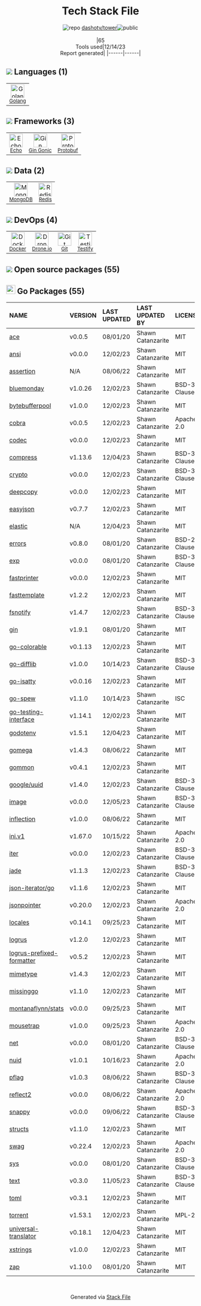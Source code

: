 <!--
&lt;--- Readme.md Snippet without images Start ---&gt;
## Tech Stack
dashotv/tower is built on the following main stack:

- [Drone.io](https://drone.io/) – Continuous Integration
- [Golang](http://golang.org/) – Languages
- [MongoDB](http://www.mongodb.com/) – Databases
- [Redis](http://redis.io/) – In-Memory Databases
- [Gin Gonic](https://gin-gonic.com/) – Frameworks (Full Stack)
- [Protobuf](https://developers.google.com/protocol-buffers/) – Serialization Frameworks
- [Echo](https://echo.labstack.com) – Microframeworks (Backend)
- [Testify](https://github.com/stretchr/testify) – Go Testing
- [Docker](https://www.docker.com/) – Virtual Machine Platforms & Containers

Full tech stack [here](/techstack.md)

&lt;--- Readme.md Snippet without images End ---&gt;

&lt;--- Readme.md Snippet with images Start ---&gt;
## Tech Stack
dashotv/tower is built on the following main stack:

- <img width='25' height='25' src='https://img.stackshare.io/service/668/R_wMcCqN_400x400.png' alt='Drone.io'/> [Drone.io](https://drone.io/) – Continuous Integration
- <img width='25' height='25' src='https://img.stackshare.io/service/1005/O6AczwfV_400x400.png' alt='Golang'/> [Golang](http://golang.org/) – Languages
- <img width='25' height='25' src='https://img.stackshare.io/service/1030/leaf-360x360.png' alt='MongoDB'/> [MongoDB](http://www.mongodb.com/) – Databases
- <img width='25' height='25' src='https://img.stackshare.io/service/1031/default_cbce472cd134adc6688572f999e9122b9657d4ba.png' alt='Redis'/> [Redis](http://redis.io/) – In-Memory Databases
- <img width='25' height='25' src='https://img.stackshare.io/service/4221/7894478.png' alt='Gin Gonic'/> [Gin Gonic](https://gin-gonic.com/) – Frameworks (Full Stack)
- <img width='25' height='25' src='https://img.stackshare.io/service/4393/ma2jqJKH_400x400.png' alt='Protobuf'/> [Protobuf](https://developers.google.com/protocol-buffers/) – Serialization Frameworks
- <img width='25' height='25' src='https://img.stackshare.io/service/4996/9P0MlumU_400x400.jpg' alt='Echo'/> [Echo](https://echo.labstack.com) – Microframeworks (Backend)
- <img width='25' height='25' src='https://img.stackshare.io/service/8695/stretchr.png' alt='Testify'/> [Testify](https://github.com/stretchr/testify) – Go Testing
- <img width='25' height='25' src='https://img.stackshare.io/service/586/n4u37v9t_400x400.png' alt='Docker'/> [Docker](https://www.docker.com/) – Virtual Machine Platforms & Containers

Full tech stack [here](/techstack.md)

&lt;--- Readme.md Snippet with images End ---&gt;
-->
<div align="center">

# Tech Stack File
![](https://img.stackshare.io/repo.svg "repo") [dashotv/tower](https://github.com/dashotv/tower)![](https://img.stackshare.io/public_badge.svg "public")
<br/><br/>
|65<br/>Tools used|12/14/23 <br/>Report generated|
|------|------|
</div>

## <img src='https://img.stackshare.io/languages.svg'/> Languages (1)
<table><tr>
  <td align='center'>
  <img width='36' height='36' src='https://img.stackshare.io/service/1005/O6AczwfV_400x400.png' alt='Golang'>
  <br>
  <sub><a href="http://golang.org/">Golang</a></sub>
  <br>
  <sub></sub>
</td>

</tr>
</table>

## <img src='https://img.stackshare.io/frameworks.svg'/> Frameworks (3)
<table><tr>
  <td align='center'>
  <img width='36' height='36' src='https://img.stackshare.io/service/4996/9P0MlumU_400x400.jpg' alt='Echo'>
  <br>
  <sub><a href="https://echo.labstack.com">Echo</a></sub>
  <br>
  <sub></sub>
</td>

<td align='center'>
  <img width='36' height='36' src='https://img.stackshare.io/service/4221/7894478.png' alt='Gin Gonic'>
  <br>
  <sub><a href="https://gin-gonic.com/">Gin Gonic</a></sub>
  <br>
  <sub></sub>
</td>

<td align='center'>
  <img width='36' height='36' src='https://img.stackshare.io/service/4393/ma2jqJKH_400x400.png' alt='Protobuf'>
  <br>
  <sub><a href="https://developers.google.com/protocol-buffers/">Protobuf</a></sub>
  <br>
  <sub></sub>
</td>

</tr>
</table>

## <img src='https://img.stackshare.io/databases.svg'/> Data (2)
<table><tr>
  <td align='center'>
  <img width='36' height='36' src='https://img.stackshare.io/service/1030/leaf-360x360.png' alt='MongoDB'>
  <br>
  <sub><a href="http://www.mongodb.com/">MongoDB</a></sub>
  <br>
  <sub></sub>
</td>

<td align='center'>
  <img width='36' height='36' src='https://img.stackshare.io/service/1031/default_cbce472cd134adc6688572f999e9122b9657d4ba.png' alt='Redis'>
  <br>
  <sub><a href="http://redis.io/">Redis</a></sub>
  <br>
  <sub></sub>
</td>

</tr>
</table>

## <img src='https://img.stackshare.io/devops.svg'/> DevOps (4)
<table><tr>
  <td align='center'>
  <img width='36' height='36' src='https://img.stackshare.io/service/586/n4u37v9t_400x400.png' alt='Docker'>
  <br>
  <sub><a href="https://www.docker.com/">Docker</a></sub>
  <br>
  <sub></sub>
</td>

<td align='center'>
  <img width='36' height='36' src='https://img.stackshare.io/service/668/R_wMcCqN_400x400.png' alt='Drone.io'>
  <br>
  <sub><a href="https://drone.io/">Drone.io</a></sub>
  <br>
  <sub></sub>
</td>

<td align='center'>
  <img width='36' height='36' src='https://img.stackshare.io/service/1046/git.png' alt='Git'>
  <br>
  <sub><a href="http://git-scm.com/">Git</a></sub>
  <br>
  <sub></sub>
</td>

<td align='center'>
  <img width='36' height='36' src='https://img.stackshare.io/service/8695/stretchr.png' alt='Testify'>
  <br>
  <sub><a href="https://github.com/stretchr/testify">Testify</a></sub>
  <br>
  <sub></sub>
</td>

</tr>
</table>


## <img src='https://img.stackshare.io/group.svg' /> Open source packages (55)</h2>

## <img width='24' height='24' src='https://img.stackshare.io/service/21112/default_1346bbda8fe03e4dce5601323a3ca47a10c1ae36.png'/> Go Packages (55)

|NAME|VERSION|LAST UPDATED|LAST UPDATED BY|LICENSE|VULNERABILITIES|
|:------|:------|:------|:------|:------|:------|
|[ace](https://pkg.go.dev/github.com/yosssi/ace)|v0.0.5|08/01/20|Shawn Catanzarite |MIT|N/A|
|[ansi](https://pkg.go.dev/github.com/mgutz/ansi)|v0.0.0|12/02/23|Shawn Catanzarite |MIT|N/A|
|[assertion](https://pkg.go.dev/github.com/onsi/gomega/internal/assertion)|N/A|08/06/22|Shawn Catanzarite |MIT|N/A|
|[bluemonday](https://pkg.go.dev/github.com/microcosm-cc/bluemonday)|v1.0.26|12/02/23|Shawn Catanzarite |BSD-3-Clause|N/A|
|[bytebufferpool](https://pkg.go.dev/github.com/valyala/bytebufferpool)|v1.0.0|12/02/23|Shawn Catanzarite |MIT|N/A|
|[cobra](https://pkg.go.dev/github.com/spf13/cobra)|v0.0.5|12/02/23|Shawn Catanzarite |Apache-2.0|N/A|
|[codec](https://pkg.go.dev/github.com/ugorji/go/codec)|v0.0.0|12/02/23|Shawn Catanzarite |MIT|N/A|
|[compress](https://pkg.go.dev/github.com/klauspost/compress)|v1.13.6|12/04/23|Shawn Catanzarite |BSD-3-Clause|N/A|
|[crypto](https://pkg.go.dev/golang.org/x/crypto)|v0.0.0|12/02/23|Shawn Catanzarite |BSD-3-Clause|[CVE-2020-9283](https://github.com/advisories/GHSA-ffhg-7mh4-33c4) (Moderate)|
|[deepcopy](https://pkg.go.dev/github.com/mohae/deepcopy)|v0.0.0|12/02/23|Shawn Catanzarite |MIT|N/A|
|[easyjson](https://pkg.go.dev/github.com/mailru/easyjson)|v0.7.7|12/02/23|Shawn Catanzarite |MIT|N/A|
|[elastic](https://pkg.go.dev/github.com/olivere/elastic)|N/A|12/04/23|Shawn Catanzarite |MIT|N/A|
|[errors](https://pkg.go.dev/github.com/pkg/errors)|v0.8.0|08/01/20|Shawn Catanzarite |BSD-2-Clause|N/A|
|[exp](https://pkg.go.dev/golang.org/x/exp)|v0.0.0|08/01/20|Shawn Catanzarite |BSD-3-Clause|N/A|
|[fastprinter](https://pkg.go.dev/github.com/CloudyKit/fastprinter)|v0.0.0|12/02/23|Shawn Catanzarite |MIT|N/A|
|[fasttemplate](https://pkg.go.dev/github.com/valyala/fasttemplate)|v1.2.2|12/02/23|Shawn Catanzarite |MIT|N/A|
|[fsnotify](https://pkg.go.dev/github.com/fsnotify/fsnotify)|v1.4.7|12/02/23|Shawn Catanzarite |BSD-3-Clause|N/A|
|[gin](https://pkg.go.dev/github.com/gin-gonic/gin)|v1.9.1|08/01/20|Shawn Catanzarite |MIT|N/A|
|[go-colorable](https://pkg.go.dev/github.com/mattn/go-colorable)|v0.1.13|12/02/23|Shawn Catanzarite |MIT|N/A|
|[go-difflib](https://pkg.go.dev/github.com/pmezard/go-difflib)|v1.0.0|10/14/23|Shawn Catanzarite |BSD-3-Clause|N/A|
|[go-isatty](https://pkg.go.dev/github.com/mattn/go-isatty)|v0.0.16|12/02/23|Shawn Catanzarite |MIT|N/A|
|[go-spew](https://pkg.go.dev/github.com/davecgh/go-spew)|v1.1.0|10/14/23|Shawn Catanzarite |ISC|N/A|
|[go-testing-interface](https://pkg.go.dev/github.com/mitchellh/go-testing-interface)|v1.14.1|12/02/23|Shawn Catanzarite |MIT|N/A|
|[godotenv](https://pkg.go.dev/github.com/joho/godotenv)|v1.5.1|12/04/23|Shawn Catanzarite |MIT|N/A|
|[gomega](https://pkg.go.dev/github.com/onsi/gomega)|v1.4.3|08/06/22|Shawn Catanzarite |MIT|N/A|
|[gommon](https://pkg.go.dev/github.com/labstack/gommon)|v0.4.1|12/02/23|Shawn Catanzarite |MIT|N/A|
|[google/uuid](https://pkg.go.dev/github.com/google/uuid)|v1.4.0|12/02/23|Shawn Catanzarite |BSD-3-Clause|N/A|
|[image](https://pkg.go.dev/golang.org/x/image)|v0.0.0|12/05/23|Shawn Catanzarite |BSD-3-Clause|N/A|
|[inflection](https://pkg.go.dev/github.com/jinzhu/inflection)|v1.0.0|08/06/22|Shawn Catanzarite |MIT|N/A|
|[ini.v1](https://pkg.go.dev/gopkg.in/ini.v1)|v1.67.0|10/15/22|Shawn Catanzarite |Apache-2.0|N/A|
|[iter](https://pkg.go.dev/github.com/bradfitz/iter)|v0.0.0|12/02/23|Shawn Catanzarite |BSD-3-Clause|N/A|
|[jade](https://pkg.go.dev/github.com/Joker/jade)|v1.1.3|12/02/23|Shawn Catanzarite |BSD-3-Clause|N/A|
|[json-iterator/go](https://pkg.go.dev/github.com/json-iterator/go)|v1.1.6|12/02/23|Shawn Catanzarite |MIT|N/A|
|[jsonpointer](https://pkg.go.dev/github.com/go-openapi/jsonpointer)|v0.20.0|12/02/23|Shawn Catanzarite |Apache-2.0|N/A|
|[locales](https://pkg.go.dev/github.com/go-playground/locales)|v0.14.1|09/25/23|Shawn Catanzarite |MIT|N/A|
|[logrus](https://pkg.go.dev/github.com/sirupsen/logrus)|v1.2.0|12/02/23|Shawn Catanzarite |MIT|N/A|
|[logrus-prefixed-formatter](https://pkg.go.dev/github.com/x-cray/logrus-prefixed-formatter)|v0.5.2|12/02/23|Shawn Catanzarite |MIT|N/A|
|[mimetype](https://pkg.go.dev/github.com/gabriel-vasile/mimetype)|v1.4.3|12/02/23|Shawn Catanzarite |MIT|N/A|
|[missinggo](https://pkg.go.dev/github.com/anacrolix/missinggo)|v1.1.0|12/02/23|Shawn Catanzarite |MIT|N/A|
|[montanaflynn/stats](https://pkg.go.dev/github.com/montanaflynn/stats)|v0.0.0|09/25/23|Shawn Catanzarite |MIT|N/A|
|[mousetrap](https://pkg.go.dev/github.com/inconshreveable/mousetrap)|v1.0.0|09/25/23|Shawn Catanzarite |Apache-2.0|N/A|
|[net](https://pkg.go.dev/golang.org/x/net)|v0.0.0|08/01/20|Shawn Catanzarite |BSD-3-Clause|N/A|
|[nuid](https://pkg.go.dev/github.com/nats-io/nuid)|v1.0.1|10/16/23|Shawn Catanzarite |Apache-2.0|N/A|
|[pflag](https://pkg.go.dev/github.com/spf13/pflag)|v1.0.3|08/06/22|Shawn Catanzarite |BSD-3-Clause|N/A|
|[reflect2](https://pkg.go.dev/github.com/modern-go/reflect2)|v0.0.0|08/06/22|Shawn Catanzarite |Apache-2.0|N/A|
|[snappy](https://pkg.go.dev/github.com/golang/snappy)|v0.0.0|09/06/22|Shawn Catanzarite |BSD-3-Clause|N/A|
|[structs](https://pkg.go.dev/github.com/fatih/structs)|v1.1.0|12/02/23|Shawn Catanzarite |MIT|N/A|
|[swag](https://pkg.go.dev/github.com/go-openapi/swag)|v0.22.4|12/02/23|Shawn Catanzarite |Apache-2.0|N/A|
|[sys](https://pkg.go.dev/golang.org/x/sys)|v0.0.0|08/01/20|Shawn Catanzarite |BSD-3-Clause|N/A|
|[text](https://pkg.go.dev/golang.org/x/text)|v0.3.0|11/05/23|Shawn Catanzarite |BSD-3-Clause|N/A|
|[toml](https://pkg.go.dev/github.com/BurntSushi/toml)|v0.3.1|12/02/23|Shawn Catanzarite |MIT|N/A|
|[torrent](https://pkg.go.dev/github.com/anacrolix/torrent)|v1.53.1|12/02/23|Shawn Catanzarite |MPL-2.0|N/A|
|[universal-translator](https://pkg.go.dev/github.com/go-playground/universal-translator)|v0.18.1|12/04/23|Shawn Catanzarite |MIT|N/A|
|[xstrings](https://pkg.go.dev/github.com/huandu/xstrings)|v1.0.0|12/02/23|Shawn Catanzarite |MIT|N/A|
|[zap](https://pkg.go.dev/go.uber.org/zap)|v1.10.0|08/01/20|Shawn Catanzarite |MIT|N/A|

<br/>
<div align='center'>

Generated via [Stack File](https://github.com/marketplace/stack-file)

